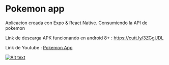 # Pokemon app

Aplicacion creada con Expo & React Native. Consumiendo la API de pokemon

Link de descarga APK funcionando en android 8+ : https://cutt.ly/3ZGgUDL

Link de Youtube :  [Pokemon App](https://www.youtube.com/watch?v=A9ISS3ukNos)

[![Alt text](https://img.youtube.com/vi/A9ISS3ukNos/0.jpg)](https://www.youtube.com/watch?v=A9ISS3ukNos)




